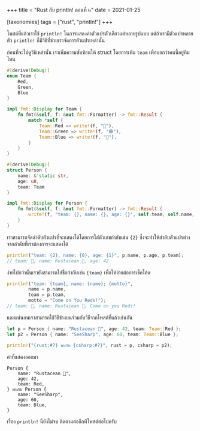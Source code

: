 +++
title = "Rust กับ println! ตอนที่ ๒"
date = 2021-01-25

[taxonomies]
tags = ["rust", "println!"]
+++

โพสต์ที่แล้วเราใช้ `println!` ในการแสดงค่าตัวแปรตัวเดียวแต่หลายรูปแบบ แต่ถ้าเรามีตัวแปรหลายตัว `println!` ก็มีวิธีที่ช่วยเราจัดการตัวแปรเหล่านั้น

<!-- more -->
ก่อนที่จะไปดูวิธีเหล่านั้น เราเพิ่มความซับซ้อนให้ struct โดยการเพ่ิม `team` เพื่อบอกว่าคนนี้อยู่ทีมไหน 
```rs
#[derive(Debug)]
enum Team {
    Red,
    Green,
    Blue
}

impl fmt::Display for Team {
    fn fmt(&self, f: &mut fmt::Formatter) -> fmt::Result {
        match *self {
            Team::Red => write!(f, "🔴"),
            Team::Green => write!(f, "🟢"),
            Team::Blue => write!(f, "🔵"),
        }
    }
}

#[derive(Debug)]
struct Person {
    name: &'static str,
    age: u8,
    team: Team
}

impl fmt::Display for Person {
    fn fmt(&self, f: &mut fmt::Formatter) -> fmt::Result {
        write!(f, "team: {}, name: {}, age: {}", self.team, self.name, self.age)
    }
}
```

เราสามารถจัดลำดับตัวแปรที่จะแสดงได้โดยการใส่ตัวเลขกำกับเช่น `{2}` ซึ่งจะทำให้สำดับตัวแปรต่างจากลำดับที่เราต้องการจะแสดงได้
```rs
println!("team: {2}, name: {0}, age: {1}", p.name, p.age, p.team);
// team: 🔴, name: Rustacean 🦀, age: 42 
```

ง่ายไปกว่านั้นเรายังสามารถใส่ชื่อกำกับเช่น `{team}` เพื่อให้ง่ายต่อการเช็คโค้ด
```rs
println!("team: {team}, name: {name}; {motto}",
        name = p.name,
        team = p.team,
        motto = "Come on You Reds!");
// team: 🔴, name: Rustacean 🦀; Come on you Reds!
```

และแน่นอนเราสามารถใช้วิธีข้างบนร่วมกับวิธีจากโพสต์ที่แล้วเช่นกัน
```rs
let p = Person { name: "Rustacean 🦀", age: 42, team: Team::Red };
let p2 = Person { name: "SeeSharp", age: 60, team: Team::Blue };

println!("{rust:#?} พบกับ {csharp:#?}", rust = p, csharp = p2);
```

ค่าที่แสดงออกมา
```
Person {
    name: "Rustacean 🦀",
    age: 42,
    team: Red,
} พบกับ Person {
    name: "SeeSharp",
    age: 60,
    team: Blue,
}
```

เรื่อง `println!` นี่ยังไม่จบ ติดตามต่ออีกทีโพสต์ต่อไปครับ
